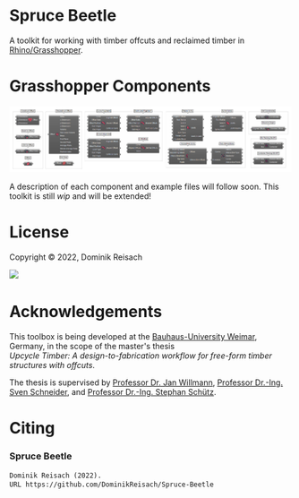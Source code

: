 # Spruce Beetle

A toolkit for working with timber offcuts and reclaimed timber in [Rhino/Grasshopper](https://www.rhino3d.com/).

# Grasshopper Components
<!-- <img src=https://github.com/DominikReisach/Spruce-Beetle/blob/main/Resources/imgs/sb_components%20gh.png> -->
<img src=https://github.com/DominikReisach/Spruce-Beetle/blob/main/Resources/imgs/sb_components.png>

A description of each component and example files will follow soon. This toolkit is still <i>wip</i> and will be extended!

# License
Copyright &copy; 2022, Dominik Reisach

<img src=https://img.shields.io/github/license/DominikReisach/Spruce-Beetle>

# Acknowledgements
This toolbox is being developed at the [Bauhaus-University Weimar](https://www.uni-weimar.de/en), Germany, in the scope of the master's thesis
<br><i>Upcycle Timber: A design-to-fabrication workflow for free-form timber structures with offcuts</i>.

The thesis is supervised by [Professor Dr. Jan Willmann](https://www.uni-weimar.de/en/art-and-design/chairs/theory-and-history-of-design/), [Professor Dr.-Ing. Sven Schneider](https://www.uni-weimar.de/de/architektur-und-urbanistik/professuren/infar), and [Professor Dr.-Ing. Stephan Schütz](https://www.uni-weimar.de/de/architektur-und-urbanistik/professuren/entwerfen-und-erproben/).

# Citing 
<!-- ### Upcycle Timber
```
``` -->

### Spruce Beetle
```
Dominik Reisach (2022).
URL https://github.com/DominikReisach/Spruce-Beetle
```
